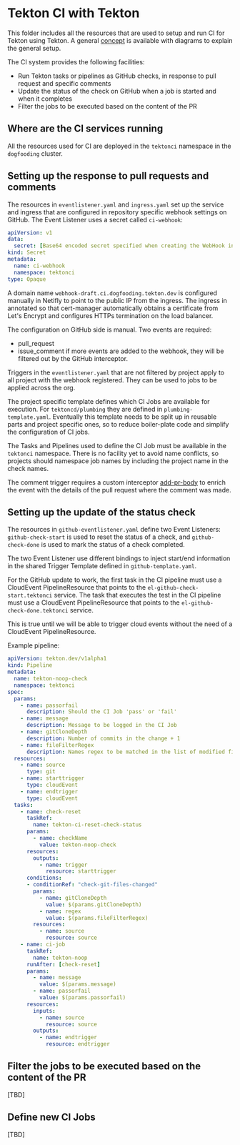 # Tekton CI with Tekton

This folder includes all the resources that are used to setup and run CI for
Tekton using Tekton. A general [concept](docs/ci-concept.md) is available
with diagrams to explain the general setup.

The CI system provides the following facilities:

- Run Tekton tasks or pipelines as GitHub checks, in response to pull request
  and specific comments
- Update the status of the check on GitHub when a job is started and when it
  completes
- Filter the jobs to be executed based on the content of the PR

## Where are the CI services running

All the resources used for CI are deployed in the `tektonci` namespace in the
`dogfooding` cluster.

## Setting up the response to pull requests and comments

The resources in `eventlistener.yaml` and `ingress.yaml` set up the service and
ingress that are configured in repository specific webhook settings on GitHub.
The Event Listener uses a secret called `ci-webhook`:

```yaml
apiVersion: v1
data:
  secret: [Base64 encoded secret specified when creating the WebHook in GitHub]
kind: Secret
metadata:
  name: ci-webhook
  namespace: tektonci
type: Opaque
```

A domain name `webhook-draft.ci.dogfooding.tekton.dev` is configured manually
in Netifly to point to the public IP from the ingress.
The ingress in annotated so that cert-manager automatically obtains a
certificate from Let's Encrypt and configures HTTPs termination on the load
balancer.

The configuration on GitHub side is manual. Two events are required:

- pull_request
- issue_comment
if more events are added to the webhook, they will be filtered out by the
GitHub interceptor.

Triggers in the `eventlistener.yaml` that are not filtered by project apply to
all project with the webhook registered. They can be used to jobs to be applied
across the org.

The project specific template defines which CI Jobs are available for execution.
For `tektoncd/plumbing` they are defined in `plumbing-template.yaml`.
Eventually this template needs to be split up in reusable parts and project
specific ones, so to reduce boiler-plate code and simplify the configuration of
CI jobs.

The Tasks and Pipelines used to define the CI Job must be available in the
`tektonci` namespace. There is no facility yet to avoid name conflicts, so
projects should namespace job names by including the project name in the check
names.

The comment trigger requires a custom interceptor
[add-pr-body](./interceptors/add-pr-body/README.md) to enrich the event with the
details of the pull request where the comment was made.

## Setting up the update of the status check

The resources in `github-eventlistener.yaml` define two Event Listeners:
`github-check-start` is used to reset the status of a check, and
`github-check-done` is used to mark the status of a check completed.

The two Event Listener use different bindings to inject start/end information
in the shared Trigger Template defined in `github-template.yaml`.

For the GitHub update to work, the first task in the CI pipeline must use a
CloudEvent PipelineResource that points to the `el-github-check-start.tektonci`
service. The task that executes the test in the CI pipeline must use a
CloudEvent PipelineResource that points to the `el-github-check-done.tektonci`
service.

This is true until we will be able to trigger cloud events without the need of
a CloudEvent PipelineResource.

Example pipeline:

```yaml
apiVersion: tekton.dev/v1alpha1
kind: Pipeline
metadata:
  name: tekton-noop-check
  namespace: tektonci
spec:
  params:
    - name: passorfail
      description: Should the CI Job 'pass' or 'fail'
    - name: message
      description: Message to be logged in the CI Job
    - name: gitCloneDepth
      description: Number of commits in the change + 1
    - name: fileFilterRegex
      description: Names regex to be matched in the list of modified files
  resources:
    - name: source
      type: git
    - name: starttrigger
      type: cloudEvent
    - name: endtrigger
      type: cloudEvent
  tasks:
    - name: check-reset
      taskRef:
        name: tekton-ci-reset-check-status
      params:
        - name: checkName
          value: tekton-noop-check
      resources:
        outputs:
          - name: trigger
            resource: starttrigger
      conditions:
      - conditionRef: "check-git-files-changed"
        params:
          - name: gitCloneDepth
            value: $(params.gitCloneDepth)
          - name: regex
            value: $(params.fileFilterRegex)
        resources:
          - name: source
            resource: source
    - name: ci-job
      taskRef:
        name: tekton-noop
      runAfter: [check-reset]
      params:
        - name: message
          value: $(params.message)
        - name: passorfail
          value: $(params.passorfail)
      resources:
        inputs:
          - name: source
            resource: source
        outputs:
          - name: endtrigger
            resource: endtrigger
```

## Filter the jobs to be executed based on the content of the PR

[TBD]

## Define new CI Jobs

[TBD]
